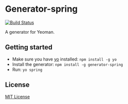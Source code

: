 # Generator-spring
[![Build Status](https://secure.travis-ci.org/countableSet/generator-spring.png?branch=master)](https://travis-ci.org/countableSet/generator-spring)

A generator for Yeoman.

## Getting started
- Make sure you have [yo](https://github.com/yeoman/yo) installed:
    `npm install -g yo`
- Install the generator: `npm install -g generator-spring`
- Run: `yo spring`

## License
[MIT License](http://en.wikipedia.org/wiki/MIT_License)

